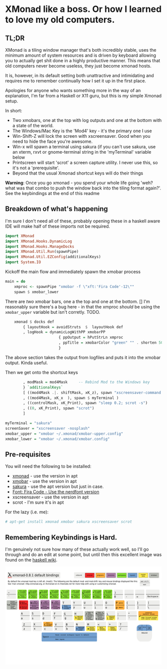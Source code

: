 # XMonad like a boss. Or how I learned to love my old computers.

## TL;DR

XMonad is a tiling window manager that's both incredibly stable, uses the minimum amount of system resources and is driven by keyboard allowing you to actually get shit done in a highly productive manner. This means that old computers never become useless, they just become xmonad hosts. 

It is, however, in its default setting both unattractive and intimidating and requires me to remember continually how I set it up in the first place.

Apologies for anyone who wants something more in the way of an explanation, I'm far from a Haskell or X11 guru, but this is my simple Xmonad setup.


In short:
* Two xmobars, one at the top with log outputs and one at the bottom with a state of the world. 
* The Windows/Mac Key is the 'Mod4' key - it's the primary one I use
* Win-Shift-Z will lock the screen with xscreensaver. Good when you need to hide the face you're awesome.
* Win-x will spawn a terminal using sakura (if you can't use sakura, use an xterm, rxvt or gnome-terminal string in the 'myTerminal' variable below
* Printscreen will start 'scrot' a screen capture utility. I never use this, so it's not a 'prerequisite'.
* Beyond that the usual Xmonad shortcut keys will do their things

**Warning**: Once you go xmonad - you spend your whole life going 'weh? what was that combo to push the window back into the tiling format again?'. See the keybindings at the end of this readme

## Breakdown of what's happening
I'm sure I don't need all of these, probably opening these in a haskell aware IDE will make half of these imports not be required.

```haskell
import XMonad
import XMonad.Hooks.DynamicLog
import XMonad.Hooks.ManageDocks
import XMonad.Util.Run(spawnPipe)
import XMonad.Util.EZConfig(additionalKeys)
import System.IO
```

Kickoff the main flow and immediately spawn the xmobar process

```haskell
main = do   
    xmproc <- spawnPipe "xmobar -f \"xft:'Fira Code'-12\""
    spawn $ xmobar_lower
```
There are *two* xmobar bars, one a the top and one at the bottom. 
[] I'm reasonably sure there's a bug here - in that the xmproc *should* be using the ```xmobar_upper``` variable but isn't corretly. TODO.

```haskell
    xmonad $ docks def
        { layoutHook = avoidStruts  $  layoutHook def
        , logHook = dynamicLogWithPP xmobarPP
                        { ppOutput = hPutStrLn xmproc
                        , ppTitle = xmobarColor "green" "" . shorten 50
                        }
```
The above section takes the output from logfiles and puts it into the xmobar output. Kinda useful.

Then we get onto the shortcut keys
```haskell
        , modMask = mod4Mask     -- Rebind Mod to the Windows key
        } `additionalKeys`
        [ ((mod4Mask .|. shiftMask, xK_z), spawn "xscreensaver-command -lock")
        , ((mod4Mask, xK_x  ), spawn $ myTerminal )
        , ((controlMask, xK_Print), spawn "sleep 0.2; scrot -s")
        , ((0, xK_Print), spawn "scrot")
        ]
```
```haskell
myTerminal = "sakura"
screenSaver = "xscreensaver -nosplash"
xmobar_upper = "xmobar ~/.xmonad/xmobar-upper.config"
xmobar_lower = "xmobar ~/.xmonad/xmobar.config"
```

## Pre-requisites

You will need the following to be installed:

* [xmonad](https://xmonad.org/documentation.html) - use the version in apt
* [xmobar](https://xmobar.org/) - use the version in apt
* [sakura](http://troubleshooters.com/linux/sakura.htm) - use the apt version but just in case.
* [Font: Fira Code - Use the nerdfont version](https://github.com/ryanoasis/nerd-fonts)
* xscreensaver - use the version in apt
* scrot - I'm sure it's in apt   

For the lazy (i.e. me):
```bash
# apt-get install xmonad xmobar sakura xscreensaver scrot
```


## Remembering Keybindings is Hard.

I'm genuinely not sure how many of these actually work well, so I'll go through and do an edit at some point, but until then this excellent image was found on the [haskell wiki](https://wiki.haskell.org/wikiupload/b/b8/Xmbindings.png).

![Local copy in case of the apocalypse](Xmbindings.png)


